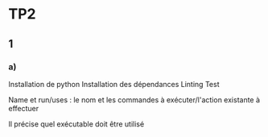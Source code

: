 # TP2

## 1
### a)
Installation de python
Installation des dépendances
Linting
Test

Name et run/uses : le nom et les commandes à exécuter/l'action existante à effectuer

Il précise quel exécutable doit être utilisé


